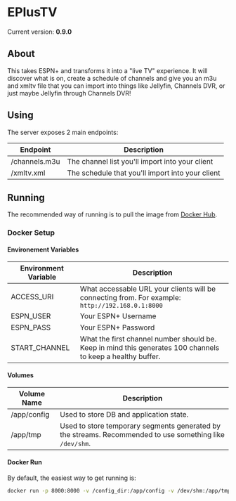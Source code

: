 # EPlusTV

Current version: **0.9.0**

## About
This takes ESPN+ and transforms it into a "live TV" experience. It will discover what is on, create a schedule of channels and give you an m3u and xmltv file that you can import into things like Jellyfin, Channels DVR, or just maybe Jellyfin through Channels DVR!

## Using
The server exposes 2 main endpoints:

| Endpoint | Description |
|---|---|
| /channels.m3u | The channel list you'll import into your client |
| /xmltv.xml | The schedule that you'll import into your client |

## Running
The recommended way of running is to pull the image from [Docker Hub](https://hub.docker.com/r/m0ngr31/eplustv).

### Docker Setup

#### Environement Variables
| Environment Variable | Description |
|---|---|
| ACCESS_URI | What accessable URL your clients will be connecting from. For example: `http://192.168.0.1:8000` |
| ESPN_USER | Your ESPN+ Username |
| ESPN_PASS | Your ESPN+ Password |
| START_CHANNEL | What the first channel number should be. Keep in mind this generates 100 channels to keep a healthy buffer. |


#### Volumes
| Volume Name | Description |
|---|---|
| /app/config | Used to store DB and application state. |
| /app/tmp | Used to store temporary segments generated by the streams. Recommended to use something like `/dev/shm`. |


#### Docker Run
By default, the easiest way to get running is:

```bash
docker run -p 8000:8000 -v /config_dir:/app/config -v /dev/shm:/app/tmp -e ACCESS_URI='http://192.168.0.10:8000' -e ESPN_USER='...' -e ESPN_PASS='...'  m0ngr31/eplustv
```